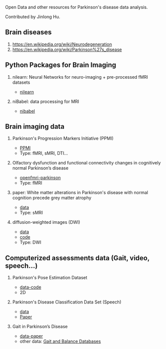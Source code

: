 Open Data and other resources for Parkinson's disease data analysis.

Contributed by Jinlong Hu.

## Brain diseases
1. https://en.wikipedia.org/wiki/Neurodegeneration
1. https://en.wikipedia.org/wiki/Parkinson%27s_disease


## Python Packages for Brain Imaging
1. nilearn: Neural Networks for neuro-imaging + pre-processed fMRI datasets 
   - [nilearn](https://nilearn.github.io/introduction.html)
   
1. niBabel: data processing for MRI
   - [nibabel](http://nipy.org/nibabel/gettingstarted.html)

## Brain imaging data
1. Parkinson's Progression Markers Initiative (PPMI)
   - [PPMI](https://www.ppmi-info.org/)
   - Type: fMRI, sMRI, DTI...

1. Olfactory dysfunction and functional connectivity changes in cognitively normal Parkinson’s disease
   - [openfmri-parkinson](https://www.openfmri.org/dataset/ds000245/)
   - Type: fMRI

1. paper: White matter alterations in Parkinson's disease with normal cognition precede grey matter atrophy
   - [data](https://datadryad.org/resource/doi:10.5061/dryad.b4q8k)
   - Type: sMRI

1. diffusion-weighted images (DWI)
   - [data](https://www.nitrc.org/projects/parktdi/)
   - [code](https://github.com/CyclotronResearchCentre/parktdi_scripts)
   - Type: DWI


## Computerized assessments data (Gait, video, speech...)
1. Parkinson's Pose Estimation Dataset
   - [data-code](https://github.com/limi44/Parkinson-s-Pose-Estimation-Dataset)
   - 2D

1. Parkinson's Disease Classification Data Set (Speech)
   - [data](https://archive.ics.uci.edu/ml/datasets/Parkinson%27s+Disease+Classification)
   - [Paper](https://www.sciencedirect.com/science/article/pii/S1568494618305799?via%3Dihub)
   
1. Gait in Parkinson’s Disease
   - [data-paper](https://physionet.org/pn3/gaitpdb/)
   - other data: [Gait and Balance Databases](https://physionet.org/physiobank/database/)
  

